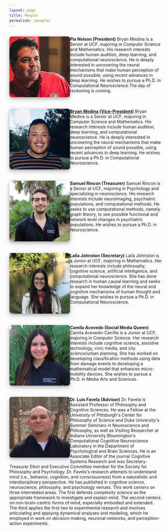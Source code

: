 ```yaml
---
layout: page
title: People
permalink: /people/
---
```

<style>

img {
    border-radius: 8px;
    float: left;
    width: 200px;
    height: 200px;
    object-fit: cover;
    margin-left: auto;
}

body {
    text-align: left;
    margin-left: 1;
}

h1 {
  display: block;
  font-size: 5em;
  text-align: left;
}

p {
  float: left;
  right: 10px;
}

p > strong {
  right: 10px;
}

p > img {
  margin-bottom: 0.67em;
  left: 10em;
  max-width: 100%
  height: auto;
  box-shadow: 0 4px 8px 0 rgba(0, 0, 0, 0.2), 0 6px 20px 0 rgba(0, 0, 0, 0.19);
}
</style>

**Pia Nelson (President)**
![Papa John's Face](/assets/papajohn.jpg)
Bryan Medina is a Senior at UCF, majoring in Computer Science and Mathematics. His research interests include human audition, deep learning, and computational neuroscience. He is deeply interested in uncovering the neural mechanisms that make human perception of sound possible, using recent advances in deep learning. He wishes to pursue a Ph.D. in Computational Neuroscience.The day of reckoning is coming. <br/><br/>


**[Bryan Medina (Vice-President)](https://bjmedina.github.io/)**
![Bryan's Face](/assets/medina.png)
Bryan Medina is a Senior at UCF, majoring in Computer Science and Mathematics. His research interests include human audition, deep learning, and computational neuroscience. He is deeply interested in uncovering the neural mechanisms that make human perception of sound possible, using recent advances in deep learning. He wishes to pursue a Ph.D. in Computational Neuroscience.  <br/><br/>


**Samuel Rincon (Treasurer)**
![Sam's face](/assets/samuel.png)
Samuel Rincon is a Senior at UCF, majoring in Psychology and specializing in neuroscience. His research interests include neuroimaging, psychiatric populations, and computational methods. He seeks to use computational methods, namely graph theory,  to see possible functional and network level changes in psychiatric populations. He wishes to pursue a Ph.D. in Neuroscience.  <br/><br/>

**Laila Johnston (Secretary)**
![Laila's face](/assets/laila.jpeg)
Laila Johnston is a Junior at UCF, majoring in Mathematics. Her research interests include philosophy, cognitive science, artificial intelligence, and computational neuroscience. She has done research in human causal learning and seeks to expand her knowledge of the neural and cognitive mechanisms of human thought and language. She wishes to pursue a Ph.D. in Computational Neuroscience.  <br/><br/>

**Camila Acevedo (Social Media Queen)**
![Camila's face](/assets/camila.png)
Camila Acevedo-Carrillo is a Junior at UCF, majoring in Computer Science. Her research interests include cognitive science, assistive technology, civic media, and city science/urban planning. She has worked on developing classification methods using data from damage events to developing a mathematical model that enhances micro-mobility devices. She wishes to pursue a Ph.D. in Media Arts and Sciences.  <br/><br/>

**Dr. Luis Favela (Advisor)**
![Dr. F's Face](/assets/Favela_Pic.JPG)
Dr. Favela is Assistant Professor of Philosophy and Cognitive Sciences. He was a Fellow at the University of Pittsburgh's Center for Philosophy of Science and Duke University's Summer Seminars in Neuroscience and Philosophy, as well as Visiting Researcher at Indiana University Bloomington's Computational Cognitive Neuroscience Laboratory in the Department of Psychological and Brain Sciences. He is an Associate Editor of the journal Cognitive Systems Research and was Secretary-Treasurer Elect and Executive Committee member for the Society for Philosophy and Psychology. Dr. Favela's research attempts to understand mind (i.e., behavior, cognition, and consciousness) from a naturalistic and interdisciplinary perspective. He has published in cognitive science, neuroscience, philosophy, and psychology venues. This work centers on three interrelated areas. The first defends complexity science as the appropriate framework to investigate and explain mind. The second centers on non-brain-centric forms of mind, especially embodied and extended. The third applies the first two to experimental research and involves articulating and applying dynamical analyses and modeling, which he employed in work on decision-making, neuronal networks, and perception-action experiments.  <br/><br/>